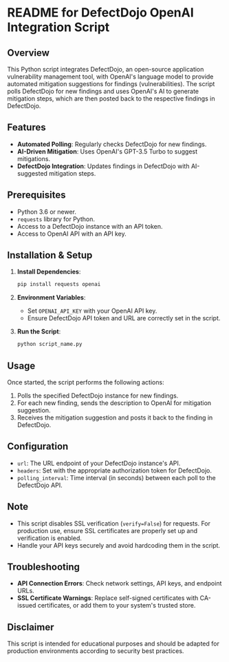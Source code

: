 
# README for DefectDojo OpenAI Integration Script

## Overview
This Python script integrates DefectDojo, an open-source application vulnerability management tool, with OpenAI's language model to provide automated mitigation suggestions for findings (vulnerabilities). The script polls DefectDojo for new findings and uses OpenAI's AI to generate mitigation steps, which are then posted back to the respective findings in DefectDojo.

## Features
- **Automated Polling**: Regularly checks DefectDojo for new findings.
- **AI-Driven Mitigation**: Uses OpenAI's GPT-3.5 Turbo to suggest mitigations.
- **DefectDojo Integration**: Updates findings in DefectDojo with AI-suggested mitigation steps.

## Prerequisites
- Python 3.6 or newer.
- `requests` library for Python.
- Access to a DefectDojo instance with an API token.
- Access to OpenAI API with an API key.

## Installation & Setup
1. **Install Dependencies**:
   ```bash
   pip install requests openai
   ```
2. **Environment Variables**:
   - Set `OPENAI_API_KEY` with your OpenAI API key.
   - Ensure DefectDojo API token and URL are correctly set in the script.

3. **Run the Script**:
   ```bash
   python script_name.py
   ```

## Usage
Once started, the script performs the following actions:
1. Polls the specified DefectDojo instance for new findings.
2. For each new finding, sends the description to OpenAI for mitigation suggestion.
3. Receives the mitigation suggestion and posts it back to the finding in DefectDojo.

## Configuration
- `url`: The URL endpoint of your DefectDojo instance's API.
- `headers`: Set with the appropriate authorization token for DefectDojo.
- `polling_interval`: Time interval (in seconds) between each poll to the DefectDojo API.

## Note
- This script disables SSL verification (`verify=False`) for requests. For production use, ensure SSL certificates are properly set up and verification is enabled.
- Handle your API keys securely and avoid hardcoding them in the script.

## Troubleshooting
- **API Connection Errors**: Check network settings, API keys, and endpoint URLs.
- **SSL Certificate Warnings**: Replace self-signed certificates with CA-issued certificates, or add them to your system's trusted store.

## Disclaimer
This script is intended for educational purposes and should be adapted for production environments according to security best practices.
